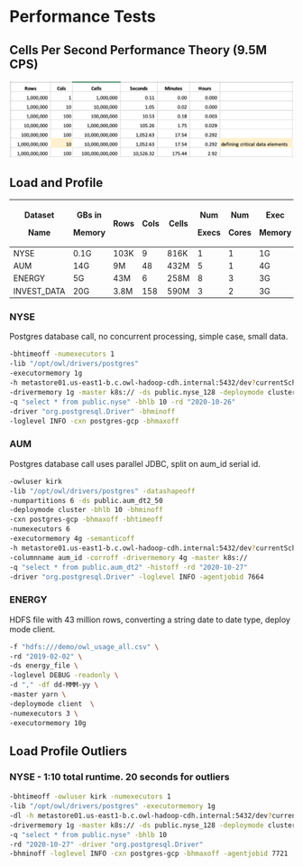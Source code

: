 # Performance Tests

## Cells Per Second Performance Theory (9.5M CPS)

![](<../.gitbook/assets/Screen Shot 2020-12-01 at 10.31.09 AM.png>)

## Load and Profile

| <p>Dataset</p><p>Name</p> | <p>GBs in</p><p>Memory</p> | Rows | Cols | Cells | <p>Num</p><p>Execs</p> | <p>Num</p><p>Cores</p> | <p>Exec</p><p>Memory</p> | <p>Network</p><p>Time</p> | <p>Total</p><p>Time</p> |
| ------------------------- | -------------------------- | ---- | ---- | ----- | ---------------------- | ---------------------- | ------------------------ | ------------------------- | ----------------------- |
| NYSE                      | 0.1G                       | 103K | 9    | 816K  | 1                      | 1                      | 1G                       | 00:00:15                  | 00:00:48                |
| AUM                       | 14G                        | 9M   | 48   | 432M  | 5                      | 1                      | 4G                       | 00:01:20                  | 00:03:50                |
| ENERGY                    | 5G                         | 43M  | 6    | 258M  | 8                      | 3                      | 3G                       | 00:00:00                  | 00:04:35                |
| INVEST\_DATA              | 20G                        | 3.8M | 158  | 590M  | 3                      | 2                      | 3G                       | 00:00:40                  | 00:03:32                |

### NYSE

Postgres database call, no concurrent processing, simple case, small data.

```bash
-bhtimeoff -numexecutors 1 
-lib "/opt/owl/drivers/postgres" 
-executormemory 1g 
-h metastore01.us-east1-b.c.owl-hadoop-cdh.internal:5432/dev?currentSchema=public 
-drivermemory 1g -master k8s:// -ds public.nyse_128 -deploymode cluster 
-q "select * from public.nyse" -bhlb 10 -rd "2020-10-26" 
-driver "org.postgresql.Driver" -bhminoff 
-loglevel INFO -cxn postgres-gcp -bhmaxoff
```

### AUM

Postgres database call uses parallel JDBC, split on aum\_id serial id.

```bash
-owluser kirk 
-lib "/opt/owl/drivers/postgres" -datashapeoff 
-numpartitions 6 -ds public.aum_dt2_50 
-deploymode cluster -bhlb 10 -bhminoff 
-cxn postgres-gcp -bhmaxoff -bhtimeoff 
-numexecutors 6 
-executormemory 4g -semanticoff 
-h metastore01.us-east1-b.c.owl-hadoop-cdh.internal:5432/dev?currentSchema=public 
-columnname aum_id -corroff -drivermemory 4g -master k8s:// 
-q "select * from public.aum_dt2" -histoff -rd "2020-10-27" 
-driver "org.postgresql.Driver" -loglevel INFO -agentjobid 7664
```

### ENERGY

HDFS file with 43 million rows, converting a string date to date type, deploy mode client.

```bash
-f "hdfs:///demo/owl_usage_all.csv" \
-rd "2019-02-02" \
-ds energy_file \
-loglevel DEBUG -readonly \
-d "," -df dd-MMM-yy \
-master yarn \
-deploymode client  \
-numexecutors 3 \
-executormemory 10g
```

## Load Profile Outliers

### NYSE - 1:10 total runtime. 20 seconds for outliers

```bash
-bhtimeoff -owluser kirk -numexecutors 1 
-lib "/opt/owl/drivers/postgres" -executormemory 1g 
-dl -h metastore01.us-east1-b.c.owl-hadoop-cdh.internal:5432/dev?currentSchema=public 
-drivermemory 1g -master k8s:// -ds public.nyse_128 -deploymode cluster 
-q "select * from public.nyse" -bhlb 10 
-rd "2020-10-27" -driver "org.postgresql.Driver" 
-bhminoff -loglevel INFO -cxn postgres-gcp -bhmaxoff -agentjobid 7721 
```
